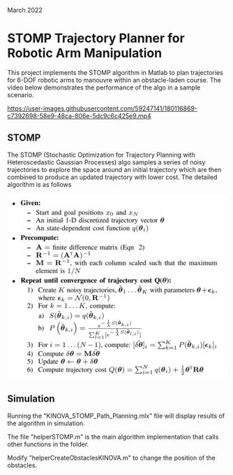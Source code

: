 March 2022
# STOMP Trajectory Planner for Robotic Arm Manipulation

This project implements the STOMP algorithm in Matlab to plan trajectories for 6-DOF robotic arms to manouvre within an obstacle-laden course. The video below demonstrates the performance of the algo in a sample scenario.

https://user-images.githubusercontent.com/59247141/180116869-c7392698-58e9-48ca-806e-5dc9c6c425e9.mp4

## STOMP

The STOMP (Stochastic Optimization for Trajectory Planning with Heteroscedastic Gaussian Processes) algo samples a series of noisy trajectories to explore the space around an initial trajectory which are then combined to produce an updated trajectory with lower cost. The detailed algorithm is as follows

![STOMP Algo](images/stomp_algo.png)

## Simulation

Running the "KINOVA_STOMP_Path_Planning.mlx" file will display results of the algorithm in simulation.

The file "helperSTOMP.m" is the main algorithm implementation that calls other functions in the folder.

Modify "helperCreateObstaclesKINOVA.m" to change the position of the obstacles.
